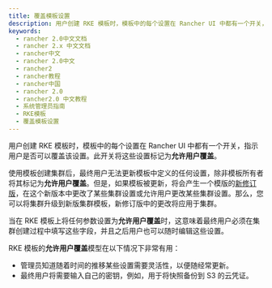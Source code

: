 ```yaml
---
title: 覆盖模板设置
description: 用户创建 RKE 模板时，模板中的每个设置在 Rancher UI 中都有一个开关，指示用户是否可以覆盖该设置。此开关将这些设置标记为允许用户覆盖。使用模板创建集群后，最终用户无法更新模板中定义的任何设置，除非模板所有者将其标记为允许用户覆盖。但是，如果模板被更新，将会产生一个模版的新修订版，在这个新版本中更改了某些集群设置或允许用户更改某些集群设置。那么，您可以将集群升级到新版集群模板，新修订版中的更改将应用于集群。
keywords:
  - rancher 2.0中文文档
  - rancher 2.x 中文文档
  - rancher中文
  - rancher 2.0中文
  - rancher2
  - rancher教程
  - rancher中国
  - rancher 2.0
  - rancher2.0 中文教程
  - 系统管理员指南
  - RKE模板
  - 覆盖模板设置
---
```


用户创建 RKE 模板时，模板中的每个设置在 Rancher UI 中都有一个开关，指示用户是否可以覆盖该设置。此开关将这些设置标记为**允许用户覆盖**。

使用模板创建集群后，最终用户无法更新模板中定义的任何设置，除非模板所有者将其标记为**允许用户覆盖**。但是，如果模板被更新，将会产生一个模版的[新修订版](/docs/admin-settings/rke-templates/creating-and-revising/_index)，在这个新版本中更改了某些集群设置或允许用户更改某些集群设置。那么，您可以将集群升级到新版集群模板，新修订版中的更改将应用于集群。

当在 RKE 模板上将任何参数设置为**允许用户覆盖**时，这意味着最终用户必须在集群创建过程中填写这些字段，并且之后用户也可以随时编辑这些设置。

RKE 模板的**允许用户覆盖**模型在以下情况下非常有用：

- 管理员知道随着时间的推移某些设置需要灵活性，以便随经常更新。
- 最终用户将需要输入自己的密钥，例如，用于将快照备份到 S3 的云凭证。
